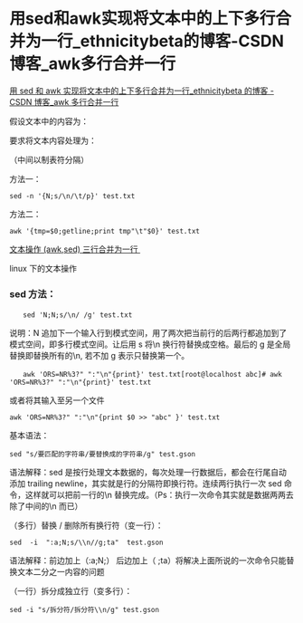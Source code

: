 # 用sed和awk实现将文本中的上下多行合并为一行_ethnicitybeta的博客-CSDN博客_awk多行合并一行
[用 sed 和 awk 实现将文本中的上下多行合并为一行\_ethnicitybeta 的博客 - CSDN 博客\_awk 多行合并一行](https://blog.csdn.net/ethnicitybeta/article/details/122600443?spm=1001.2101.3001.6650.2&utm_medium=distribute.pc_relevant.none-task-blog-2%7Edefault%7EOPENSEARCH%7Edefault-2-122600443-blog-93158334.pc_relevant_multi_platform_whitelistv4eslandingrelevant&depth_1-utm_source=distribute.pc_relevant.none-task-blog-2%7Edefault%7EOPENSEARCH%7Edefault-2-122600443-blog-93158334.pc_relevant_multi_platform_whitelistv4eslandingrelevant&utm_relevant_index=3) 

 假设文本中的内容为：

要求将文本内容处理为：

（中间以制表符分隔）

方法一：

```null
sed -n '{N;s/\n/\t/p}' test.txt
```

方法二：

```null
awk '{tmp=$0;getline;print tmp"\t"$0}' test.txt
```

[文本操作 (awk,sed) 三行合并为一行 ](https://www.cnblogs.com/yunzhongzhuhuo/articles/4566801.html "文本操作 (awk,sed) 三行合并为一行 ")

linux 下的文本操作 

### sed 方法：

```null
　　sed 'N;N;s/\n/ /g' test.txt
```

说明：N 追加下一个输入行到模式空间，用了两次把当前行的后两行都追加到了模式空间，即多行模式空间。让后用 s 将\\n 换行符替换成空格。最后的 g 是全局替换即替换所有的\\n, 若不加 g 表示只替换第一个。

```null
　　awk 'ORS=NR%3?" ":"\n"{print}' test.txt[root@localhost abc]# awk 'ORS=NR%3?" ":"\n"{print}' test.txt
```

或者将其输入至另一个文件

```null
awk 'ORS=NR%3?" ":"\n"{print $0 >> "abc" }' test.txt
```

基本语法：

```null
sed "s/要匹配的字符串/要替换成的字符串/g" test.gson
```

语法解释：sed 是按行处理文本数据的，每次处理一行数据后，都会在行尾自动添加 trailing newline，其实就是行的分隔符即换行符。连续两行执行一次 sed 命令，这样就可以把前一行的\\n 替换完成。（Ps：执行一次命令其实就是数据两两去除了中间的\\n 而已）

（多行）替换 / 删除所有换行符（变一行）：

```null
sed  -i  ":a;N;s/\\n//g;ta"  test.gson
```

语法解释：前边加上（:a;N;） 后边加上（ ;ta）将解决上面所说的一次命令只能替换文本二分之一内容的问题

（一行）拆分成独立行（变多行）：

```null
sed -i "s/拆分符/拆分符\\n/g" test.gson
```
